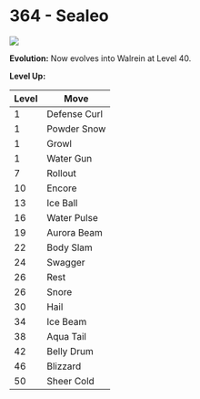 # 364 - Sealeo
![][364]

**Evolution:**
Now evolves into Walrein at Level 40.

**Level Up:**

Level | Move
---   | ---
  1   | Defense Curl
  1   | Powder Snow
  1   | Growl
  1   | Water Gun
  7   | Rollout
 10   | Encore
 13   | Ice Ball
 16   | Water Pulse
 19   | Aurora Beam
 22   | Body Slam
 24   | Swagger
 26   | Rest
 26   | Snore
 30   | Hail
 34   | Ice Beam
 38   | Aqua Tail
 42   | Belly Drum
 46   | Blizzard
 50   | Sheer Cold



[364]: /img/pokemon/364.png
